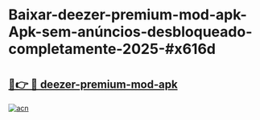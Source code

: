 # Baixar-deezer-premium-mod-apk-Apk-sem-anúncios-desbloqueado-completamente-2025-#x616d

# <h2><a href="https://ainizakaria.my?title=deezer-premium-mod-apk&ref=24M">🔗👉 🔴 deezer-premium-mod-apk</a></h2>

[![acn](https://github.com/user-attachments/assets/0f9c940e-d8b0-45ae-aac7-cd30a18b3e1c)](https://ainizakaria.my?title=deezer-premium-mod-apk&ref=24M)

